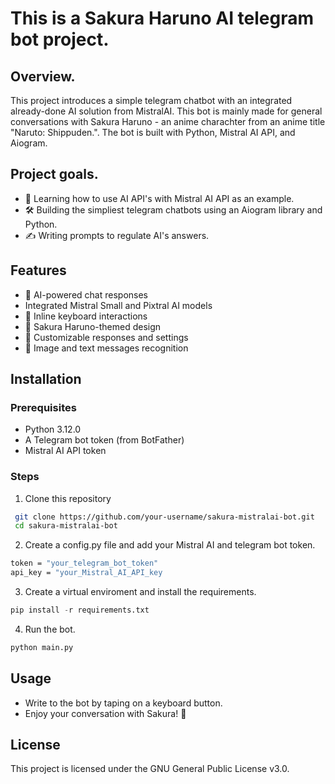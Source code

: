 # This is a Sakura Haruno AI telegram bot project.

## Overview.

This project introduces a simple telegram chatbot with an integrated already-done AI solution from MistralAI. This bot is mainly made for general conversations with Sakura Haruno - an anime charachter from an anime title "Naruto: Shippuden.". The bot is built with Python, Mistral AI API, and Aiogram.

## Project goals.
- 🤖 Learning how to use AI API's with Mistral AI API as an example.
- 🛠 Building the simpliest telegram chatbots using an Aiogram library  and Python.
- ✍️ Writing prompts to regulate AI's answers.

## Features
- 🤖 AI-powered chat responses
- Integrated Mistral Small and Pixtral AI models
- 📌 Inline keyboard interactions
- 🌸 Sakura Haruno-themed design
- 🔧 Customizable responses and settings
- 💭 Image and text messages recognition


## Installation
### Prerequisites
- Python 3.12.0
- A Telegram bot token (from BotFather)
- Mistral AI API token
### Steps
1. Clone this repository
```sh 
 git clone https://github.com/your-username/sakura-mistralai-bot.git 
 cd sakura-mistralai-bot 
 ```
 2. Create a config.py file and add your Mistral AI and telegram bot token.

```sh
token = "your_telegram_bot_token" 
api_key = "your_Mistral_AI_API_key
``` 
3. Create a virtual enviroment and install the requirements.
```python
pip install -r requirements.txt
```
4. Run the bot.
```python
python main.py
```

## Usage
- Write to the bot by taping on a keyboard button.
- Enjoy your conversation with Sakura! 🌸

## License

This project is licensed under the GNU General Public License v3.0.